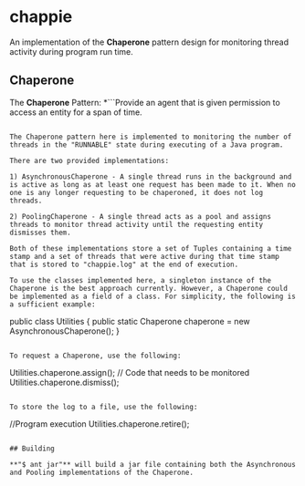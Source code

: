 # chappie

An implementation of the **Chaperone** pattern design for monitoring thread activity during program run time.

## Chaperone

The **Chaperone** Pattern:
*```Provide an agent that is given permission to access an entity for a span of time.
```*

The Chaperone pattern here is implemented to monitoring the number of threads in the "RUNNABLE" state during executing of a Java program.

There are two provided implementations:

1) AsynchronousChaperone - A single thread runs in the background and is active as long as at least one request has been made to it. When no one is any longer requesting to be chaperoned, it does not log threads.

2) PoolingChaperone - A single thread acts as a pool and assigns threads to monitor thread activity until the requesting entity dismisses them.

Both of these implementations store a set of Tuples containing a time stamp and a set of threads that were active during that time stamp that is stored to "chappie.log" at the end of execution.

To use the classes implemented here, a singleton instance of the Chaperone is the best approach currently. However, a Chaperone could be implemented as a field of a class. For simplicity, the following is a sufficient example:

```
public class Utilities {
  public static Chaperone chaperone = new AsynchronousChaperone();
}
```

To request a Chaperone, use the following:

```
Utilities.chaperone.assign();
// Code that needs to be monitored
Utilities.chaperone.dismiss();
```

To store the log to a file, use the following:

```
//Program execution
Utilities.chaperone.retire();
```

## Building

**"$ ant jar"** will build a jar file containing both the Asynchronous and Pooling implementations of the Chaperone.
